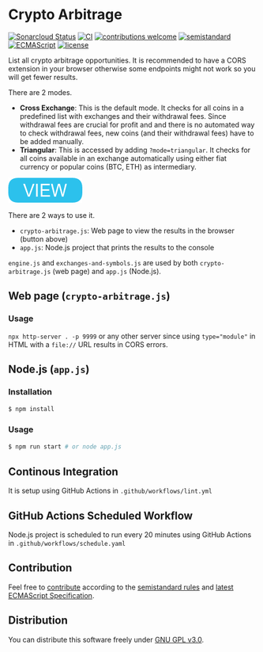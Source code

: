 # Crypto Arbitrage

[![Sonarcloud Status](https://sonarcloud.io/api/project_badges/measure?project=berkerol_crypto-arbitrage&metric=alert_status)](https://sonarcloud.io/dashboard?id=berkerol_crypto-arbitrage)
[![CI](https://github.com/berkerol/crypto-arbitrage/actions/workflows/lint.yml/badge.svg?branch=master)](https://github.com/berkerol/crypto-arbitrage/actions/workflows/lint.yml)
[![contributions welcome](https://img.shields.io/badge/contributions-welcome-brightgreen.svg)](https://github.com/berkerol/crypto-arbitrage/issues)
[![semistandard](https://img.shields.io/badge/code%20style-semistandard-brightgreen.svg)](https://github.com/Flet/semistandard)
[![ECMAScript](https://img.shields.io/badge/ECMAScript-latest-brightgreen.svg)](https://www.ecma-international.org/ecma-262)
[![license](https://img.shields.io/badge/license-GNU%20GPL%20v3.0-blue.svg)](https://github.com/berkerol/crypto-arbitrage/blob/master/LICENSE)

List all crypto arbitrage opportunities. It is recommended to have a CORS extension in your browser otherwise some endpoints might not work so you will get fewer results.

There are 2 modes.

* **Cross Exchange**: This is the default mode. It checks for all coins in a predefined list with exchanges and their withdrawal fees. Since withdrawal fees are crucial for profit and and there is no automated way to check withdrawal fees, new coins (and their withdrawal fees) have to be added manually.
* **Triangular**: This is accessed by adding `?mode=triangular`. It checks for all coins available in an exchange automatically using either fiat currency or popular coins (BTC, ETH) as intermediary.

[![button](view.png)](https://berkerol.github.io/crypto-arbitrage/crypto-arbitrage.html)

There are 2 ways to use it.

* `crypto-arbitrage.js`: Web page to view the results in the browser (button above)
* `app.js`: Node.js project that prints the results to the console

`engine.js` and `exchanges-and-symbols.js` are used by both `crypto-arbitrage.js` (web page) and `app.js` (Node.js).

## Web page (`crypto-arbitrage.js`)

### Usage

`npx http-server . -p 9999` or any other server since using `type="module"` in HTML with a `file://` URL results in CORS errors.

## Node.js (`app.js`)

### Installation

```sh
$ npm install
```

### Usage

```sh
$ npm run start # or node app.js
```

## Continous Integration

It is setup using GitHub Actions in `.github/workflows/lint.yml`

## GitHub Actions Scheduled Workflow

Node.js project is scheduled to run every 20 minutes using GitHub Actions in `.github/workflows/schedule.yaml`

## Contribution

Feel free to [contribute](https://github.com/berkerol/crypto-arbitrage/issues) according to the [semistandard rules](https://github.com/Flet/semistandard) and [latest ECMAScript Specification](https://www.ecma-international.org/ecma-262).

## Distribution

You can distribute this software freely under [GNU GPL v3.0](https://github.com/berkerol/crypto-arbitrage/blob/master/LICENSE).
